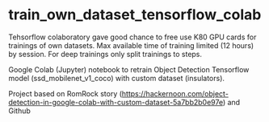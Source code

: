 # train_own_dataset_tensorflow_colab

Tehsorflow colaboratory gave good chance to free use K80 GPU cards for trainings of own datasets.
Max available time of training limited (12 hours) by session. For deep trainings only split trainings to steps.

Google Colab (Jupyter) notebook to retrain Object Detection Tensorflow model (ssd_mobilenet_v1_coco) with custom dataset (insulators).

Project based on RomRock story (https://hackernoon.com/object-detection-in-google-colab-with-custom-dataset-5a7bb2b0e97e) and Github 


